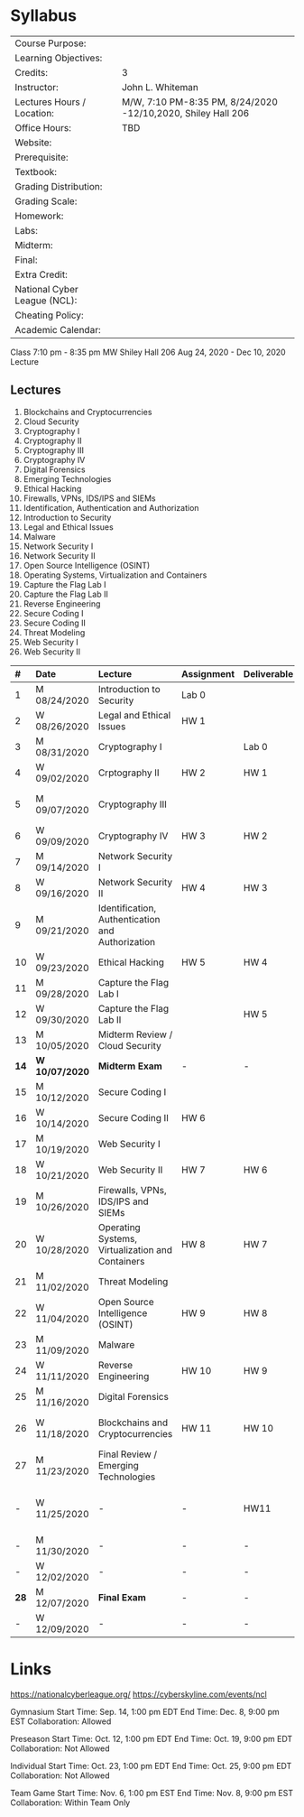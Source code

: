 
# Syllabus

|   |   |   |
|:--|:--|:--|
|Course Purpose:|||
|Learning Objectives:|||
|Credits:||3|
|Instructor:| |John L. Whiteman|
|Lectures Hours / Location:| |M/W, 7:10 PM-8:35 PM, 8/24/2020 -12/10,2020, Shiley Hall 206|
|Office Hours:||TBD|
|Website:| ||
|Prerequisite:| ||
|Textbook:| ||
|Grading Distribution:| ||
|Grading Scale:| ||
|Homework:| ||
|Labs:| ||
|Midterm:| ||
|Final:| ||
|Extra Credit:| ||
|National Cyber League (NCL):| ||
|Cheating Policy:| ||
|Academic Calendar:| ||


Class	7:10 pm - 8:35 pm	MW	Shiley Hall 206	Aug 24, 2020 - Dec 10, 2020	Lecture



## Lectures

1. Blockchains and Cryptocurrencies
1. Cloud Security
1. Cryptography I
1. Cryptography II
1. Cryptography III
1. Cryptography IV
1. Digital Forensics
1. Emerging Technologies
1. Ethical Hacking
1. Firewalls, VPNs, IDS/IPS and SIEMs
1. Identification, Authentication and Authorization
1. Introduction to Security
1. Legal and Ethical Issues
1. Malware
1. Network Security I
1. Network Security II
1. Open Source Intelligence (OSINT)
1. Operating Systems, Virtualization and Containers
1. Capture the Flag Lab I
1. Capture the Flag Lab II
1. Reverse Engineering
1. Secure Coding I
1. Secure Coding II
1. Threat Modeling
1. Web Security I
1. Web Security II


|#|Date|Lecture|Assignment|Deliverable|Notes|
|:-|:--|:------|:---------|:----------|:----|
|1|M 08/24/2020|Introduction to Security|Lab 0| | |
|2|W 08/26/2020|Legal and Ethical Issues|HW 1| | |
|3|M 08/31/2020|Cryptography I| |Lab 0| |
|4|W 09/02/2020|Crptography II|HW 2|HW 1| |
|5|M 09/07/2020|Cryptography III| | |Labor Day (classes in session, offices closed)|
|6|W 09/09/2020|Cryptography IV|HW 3|HW 2| |
|7|M 09/14/2020|Network Security I| | |  |
|8|W 09/16/2020|Network Security II|HW 4|HW 3| |
|9|M 09/21/2020|Identification, Authentication and Authorization| | |  |
|10|W 09/23/2020|Ethical Hacking|HW 5|HW 4|  |
|11|M 09/28/2020|Capture the Flag Lab I| ||NCL Gymnasium (TBD)|
|12|W 09/30/2020|Capture the Flag Lab II||HW 5|NCL Gymnasium (TBD)|
|13|M 10/05/2020|Midterm Review / Cloud Security| | |  |
|**14**|**W 10/07/2020**|**Midterm Exam**|-|-|**Moodle**|
|15|M 10/12/2020|Secure Coding I| | | |
|16|W 10/14/2020|Secure Coding II|HW 6| |  |
|17|M 10/19/2020|Web Security I| | |  |
|18|W 10/21/2020|Web Security II|HW 7|HW 6|  |
|19|M 10/26/2020|Firewalls, VPNs, IDS/IPS and SIEMs| | |  |
|20|W 10/28/2020|Operating Systems, Virtualization and Containers|HW 8|HW 7|  |
|21|M 11/02/2020|Threat Modeling| | |  |
|22|W 11/04/2020|Open Source Intelligence (OSINT)|HW 9|HW 8|  |
|23|M 11/09/2020|Malware| | |  |
|24|W 11/11/2020|Reverse Engineering|HW 10|HW 9|  |
|25|M 11/16/2020|Digital Forensics| | ||
|26|W 11/18/2020|Blockchains and Cryptocurrencies|HW 11|HW 10|Last day to withdraw from class and pass/nopass|
|27|M 11/23/2020|Final Review / Emerging Technologies| | |Last lecture|
|-|W 11/25/2020|-|-|HW11|No class (Thanksgiving/4PM) and last day of classes|
|-|M 11/30/2020|-|-|-|No class / available for office hours|
|-|W 12/02/2020|-|-|-|No class / available for office hours|
|**28**|M 12/07/2020|**Final Exam**|-|-|**Moodle**|
|-|W 12/09/2020|-|-|-| No class|


# Links
https://nationalcyberleague.org/
https://cyberskyline.com/events/ncl

Gymnasium
Start Time: Sep. 14, 1:00 pm EDT
End Time: Dec. 8, 9:00 pm EST
Collaboration: Allowed 

Preseason
Start Time: Oct. 12, 1:00 pm EDT
End Time: Oct. 19, 9:00 pm EDT
Collaboration: Not Allowed

Individual
Start Time: Oct. 23, 1:00 pm EDT
End Time: Oct. 25, 9:00 pm EDT
Collaboration: Not Allowed 

Team Game
Start Time: Nov. 6, 1:00 pm EST
End Time: Nov. 8, 9:00 pm EST
Collaboration: Within Team Only